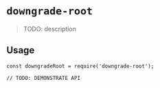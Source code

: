 # `downgrade-root`

> TODO: description

## Usage

```
const downgradeRoot = require('downgrade-root');

// TODO: DEMONSTRATE API
```
